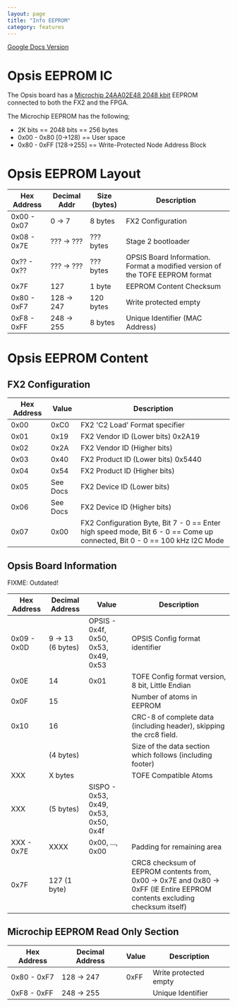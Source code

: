 ```yaml
---
layout: page
title: "Info EEPROM"
category: features
---
```


[Google Docs Version](https://docs.google.com/document/d/14ygLbeHLRzve7zQGckZd9PGwuAYAPxIO91IWQC_lq8I/edit#)

# Opsis EEPROM IC

The Opsis board has a [Microchip 24AA02E48 2048 kbit]() EEPROM connected to both the FX2 and the FPGA.

The Microchip EEPROM has the following;

 * 2K bits == 2048 bits == 256 bytes
 * 0x00 - 0x80 [0->128) == User space
 * 0x80 - 0xFF [128->255] == Write-Protected Node Address Block

# Opsis EEPROM Layout

| Hex Address	| Decimal Addr	| Size (bytes)  | Description |
| ------------- | ------------- | ------------- | ----------------- |
| 0x00 - 0x07	| 0 -> 7	| 8 bytes	| FX2 Configuration | 
| 0x08 - 0x7E	| ??? -> ???	| ??? bytes	| Stage 2 bootloader |
| 0x?? - 0x??	| ??? -> ???	| ??? bytes	| OPSIS Board Information. Format a modified version of the TOFE EEPROM format |
| 0x7F		| 127		| 1 byte	| EEPROM Content Checksum |
| 0x80 - 0xF7	| 128 -> 247	| 120 bytes	| Write protected empty |
| 0xF8 - 0xFF	| 248 -> 255	| 8 bytes	| Unique Identifier (MAC Address) |
	

# Opsis EEPROM Content

## FX2 Configuration
| Hex Address | Value | Description                        |
| ----------- | ----- | ---------------------------------- |
| 0x00        | 0xC0  | FX2 'C2 Load' Format specifier     |
| 0x01        | 0x19  | FX2 Vendor ID (Lower bits)  0x2A19 |
| 0x02        | 0x2A  | FX2 Vendor ID (Higher bits)        |
| 0x03        | 0x40  | FX2 Product ID (Lower bits) 0x5440 |
| 0x04        | 0x54  | FX2 Product ID (Higher bits)       |
| 0x05        | See Docs | FX2 Device ID (Lower bits)      |
| 0x06        | See Docs | FX2 Device ID (Higher bits)     |
| 0x07        | 0x00 | FX2 Configuration Byte, Bit 7 - 0 == Enter high speed mode, Bit 6 - 0 == Come up connected, Bit 0 - 0 == 100 kHz I2C Mode |

## Opsis Board Information

<span class="fixme">
FIXME: Outdated!
</span>

| Hex Address |	Decimal Address   | Value | Description                                                         |
| ----------- | ----------------- | ----- | ------------------------------------------------------------------- |
| 0x09 - 0x0D | 9 -> 13 (6 bytes) | OPSIS - 0x4f, 0x50, 0x53, 0x49, 0x53 | OPSIS Config format identifier       |
| 0x0E        | 14                | 0x01  | TOFE Config format version, 8 bit, Little Endian                    |
| 0x0F        | 15                |       | Number of atoms in EEPROM                                           |
| 0x10        | 16                |       | CRC-8 of complete data (including header), skipping the crc8 field. | 
|             | (4 bytes)         |       | Size of the data section which follows (including footer)           |
| XXX         | X bytes           |       | TOFE Compatible Atoms                                               |
| XXX         | (5 bytes)         | SISPO - 0x53, 0x49, 0x53, 0x50, 0x4f |                                      |
| XXX - 0x7E  | XXXX              | 0x00, ..., 0x00 | Padding for remaining area                                |
| 0x7F        | 127 (1 byte)      |       | CRC8 checksum of EEPROM contents from, 0x00 -> 0x7E and 0x80 -> 0xFF (IE Entire EEPROM contents excluding checksum itself) |

## Microchip EEPROM Read Only Section

| Hex Address |	Decimal Address | Value | Description           |
| ----------- | --------------- | ----- | --------------------- |
| 0x80 - 0xF7 | 128 -> 247      | 0xFF  | Write protected empty |
| 0xF8 - 0xFF | 248 -> 255      |       | Unique Identifier     |
